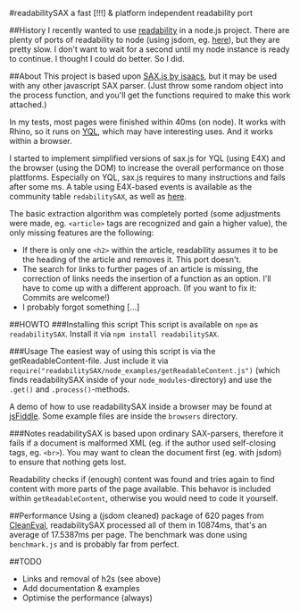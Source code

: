 #readabilitySAX
a fast [!!!] & platform independent readability port

##History
I recently wanted to use [readability](http://code.google.com/p/arc90labs-readability/) in a node.js project. There are plenty of ports of readability to node (using jsdom, eg. [here](https://github.com/arrix/node-readability)), but they are pretty slow. I don't want to wait for a second until my node instance is ready to continue. I thought I could do better. So I did.

##About
This project is based upon [SAX.js by isaacs](https://github.com/isaacs/sax-js), but it may be used with any other javascript SAX parser. (Just throw some random object into the process function, and you'll get the functions required to make this work attached.)

In my tests, most pages were finished within 40ms (on node). It works with Rhino, so it runs on [YQL](http://developer.yahoo.com/yql "Yahoo! Query Language"), which may have interesting uses. And it works within a browser.

I started to implement simplified versions of sax.js for YQL (using E4X) and the browser (using the DOM) to increase the overall performance on those plattforms. Especially on YQL, sax.js requires to many instructions and fails after some ms. A table using E4X-based events is available as the community table `redabilitySAX`, as well as [here](https://github.com/FB55/yql-tables/tree/master/readability).

The basic extraction algorithm was completely ported (some adjustments were made, eg. `<article>` tags are recognized and gain a higher value), the only missing features are the following:

- If there is only one `<h2>` within the article, readability assumes it to be the heading of the article and removes it. This port doesn't.
- The search for links to further pages of an article is missing, the correction of links needs the insertion of a function as an option. I'll have to come up with a different approach. (If you want to fix it: Commits are welcome!)
- I probably forgot something […]

##HOWTO
###Installing this script
This script is available on `npm` as `readabilitySAX`. Install it via `npm install readabilitySAX`.

###Usage
The easiest way of using this script is via the getReadableContent-file. Just include it via `require("readabilitySAX/node_examples/getReadableContent.js")` (which finds readabilitySAX inside of your `node_modules`-directory) and use the `.get()` and `.process()`-methods.

A demo of how to use readabilitySAX inside a browser may be found at [jsFiddle](http://jsfiddle.net/DYE9k/embedded/). Some example files are inside the `browsers` directory.

###Notes
readabilitySAX is based upon ordinary SAX-parsers, therefore it fails if a document is malformed XML (eg. if the author used self-closing tags, eg. `<br>`). You may want to clean the document first (eg. with jsdom) to ensure that nothing gets lost.

Readability checks if (enough) content was found and tries again to find content with more parts of the page available. This behavor is included within `getReadableContent`, otherwise you would need to code it yourself.

##Performance
Using a (jsdom cleaned) package of 620 pages from [CleanEval](http://cleaneval.sigwac.org.uk/), readabilitySAX processed all of them in 10874ms, that's an average of 17.5387ms per page. The benchmark was done using `benchmark.js` and is probably far from perfect.

##TODO

- Links and removal of h2s (see above)
- Add documentation & examples
- Optimise the performance (always)
